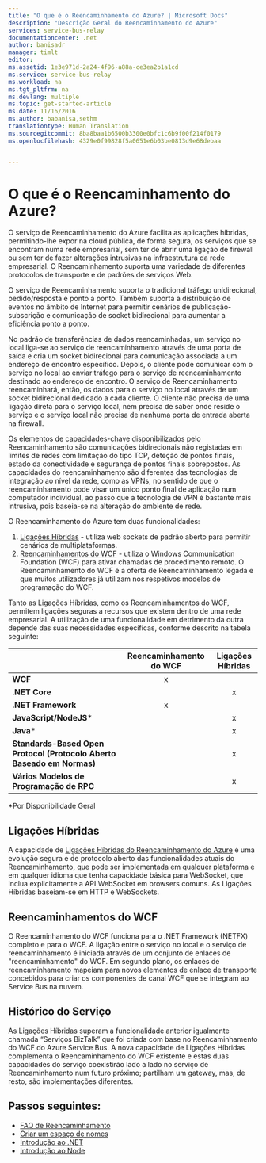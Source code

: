 ```yaml
---
title: "O que é o Reencaminhamento do Azure? | Microsoft Docs"
description: "Descrição Geral do Reencaminhamento do Azure"
services: service-bus-relay
documentationcenter: .net
author: banisadr
manager: timlt
editor: 
ms.assetid: 1e3e971d-2a24-4f96-a88a-ce3ea2b1a1cd
ms.service: service-bus-relay
ms.workload: na
ms.tgt_pltfrm: na
ms.devlang: multiple
ms.topic: get-started-article
ms.date: 11/16/2016
ms.author: babanisa,sethm
translationtype: Human Translation
ms.sourcegitcommit: 8ba8baa1b6500b3300e0bfc1c6b9f00f214f0179
ms.openlocfilehash: 4329e0f99828f5a0651e6b03be0813d9e68debaa


---
```

# <a name="what-is-azure-relay"></a>O que é o Reencaminhamento do Azure?
O serviço de Reencaminhamento do Azure facilita as aplicações híbridas, permitindo-lhe expor na cloud pública, de forma segura, os serviços que se encontram numa rede empresarial, sem ter de abrir uma ligação de firewall ou sem ter de fazer alterações intrusivas na infraestrutura da rede empresarial. O Reencaminhamento suporta uma variedade de diferentes protocolos de transporte e de padrões de serviços Web.

O serviço de Reencaminhamento suporta o tradicional tráfego unidirecional, pedido/resposta e ponto a ponto. Também suporta a distribuição de eventos no âmbito de Internet para permitir cenários de publicação-subscrição e comunicação de socket bidirecional para aumentar a eficiência ponto a ponto. 

No padrão de transferências de dados reencaminhadas, um serviço no local liga-se ao serviço de reencaminhamento através de uma porta de saída e cria um socket bidirecional para comunicação associada a um endereço de encontro específico. Depois, o cliente pode comunicar com o serviço no local ao enviar tráfego para o serviço de reencaminhamento destinado ao endereço de encontro. O serviço de Reencaminhamento reencaminhará, então, os dados para o serviço no local através de um socket bidirecional dedicado a cada cliente. O cliente não precisa de uma ligação direta para o serviço local, nem precisa de saber onde reside o serviço e o serviço local não precisa de nenhuma porta de entrada aberta na firewall.

Os elementos de capacidades-chave disponibilizados pelo Reencaminhamento são comunicações bidirecionais não registadas em limites de redes com limitação do tipo TCP, deteção de pontos finais, estado da conectividade e segurança de pontos finais sobrepostos. As capacidades do reencaminhamento são diferentes das tecnologias de integração ao nível da rede, como as VPNs, no sentido de que o reencaminhamento pode visar um único ponto final de aplicação num computador individual, ao passo que a tecnologia de VPN é bastante mais intrusiva, pois baseia-se na alteração do ambiente de rede.

O Reencaminhamento do Azure tem duas funcionalidades:

1. [Ligações Híbridas](#hybrid-connections) - utiliza web sockets de padrão aberto para permitir cenários de multiplataformas.
2. [Reencaminhamentos do WCF](#wcf-relays) - utiliza o Windows Communication Foundation (WCF) para ativar chamadas de procedimento remoto. O Reencaminhamento do WCF é a oferta de Reencaminhamento legada e que muitos utilizadores já utilizam nos respetivos modelos de programação do WCF.

Tanto as Ligações Híbridas, como os Reencaminhamentos do WCF, permitem ligações seguras a recursos que existem dentro de uma rede empresarial. A utilização de uma funcionalidade em detrimento da outra depende das suas necessidades específicas, conforme descrito na tabela seguinte:

|  | Reencaminhamento do WCF | Ligações Híbridas |
| --- |:---:|:---:|
| **WCF** |x | |
| **.NET Core** | |x |
| **.NET Framework** |x |
| **JavaScript/NodeJS*** | |x |
| **Java*** | |x |
| **Standards-Based Open Protocol (Protocolo Aberto Baseado em Normas)** | |x |
| **Vários Modelos de Programação de RPC** | |x |

*Por Disponibilidade Geral

## <a name="hybrid-connections"></a>Ligações Híbridas
A capacidade de [Ligações Híbridas do Reencaminhamento do Azure](relay-hybrid-connections-protocol.md) é uma evolução segura e de protocolo aberto das funcionalidades atuais do Reencaminhamento, que pode ser implementada em qualquer plataforma e em qualquer idioma que tenha capacidade básica para WebSocket, que inclua explicitamente a API WebSocket em browsers comuns. As Ligações Híbridas baseiam-se em HTTP e WebSockets.

## <a name="wcf-relays"></a>Reencaminhamentos do WCF
O Reencaminhamento do WCF funciona para o .NET Framework (NETFX) completo e para o WCF. A ligação entre o serviço no local e o serviço de reencaminhamento é iniciada através de um conjunto de enlaces de "reencaminhamento" do WCF. Em segundo plano, os enlaces de reencaminhamento mapeiam para novos elementos de enlace de transporte concebidos para criar os componentes de canal WCF que se integram ao Service Bus na nuvem.

## <a name="service-history"></a>Histórico do Serviço
As Ligações Híbridas superam a funcionalidade anterior igualmente chamada “Serviços BizTalk” que foi criada com base no Reencaminhamento do WCF do Azure Service Bus. A nova capacidade de Ligações Híbridas complementa o Reencaminhamento do WCF existente e estas duas capacidades do serviço coexistirão lado a lado no serviço de Reencaminhamento num futuro próximo; partilham um gateway, mas, de resto, são implementações diferentes.

## <a name="next-steps"></a>Passos seguintes:
* [FAQ de Reencaminhamento](relay-faq.md)
* [Criar um espaço de nomes](relay-create-namespace-portal.md)
* [Introdução ao .NET](relay-hybrid-connections-dotnet-get-started.md)
* [Introdução ao Node](relay-hybrid-connections-node-get-started.md)




<!--HONumber=Nov16_HO3-->


